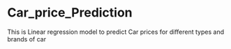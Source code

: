 # Car_price_Prediction
This is Linear regression model to predict Car prices for different types and brands of car
